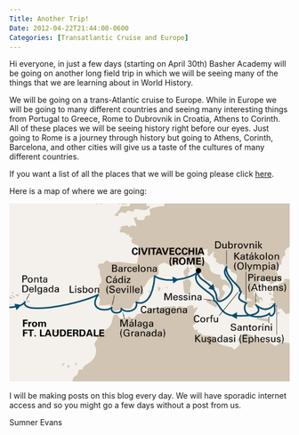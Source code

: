 ```yaml
---
Title: Another Trip!
Date: 2012-04-22T21:44:00-0600
Categories: [Transatlantic Cruise and Europe]
---
```


Hi everyone, in just a few days (starting on April 30th) Basher Academy
will be going on another long field trip in which we will be seeing many
of the things that we are learning about in World History.

We will be going on a trans-Atlantic cruise to Europe. While in Europe
we will be going to many different countries and seeing many interesting
things from Portugal to Greece, Rome to Dubrovnik in Croatia, Athens to
Corinth. All of these places we will be seeing history right before our
eyes. Just going to Rome is a journey through history but going to
Athens, Corinth, Barcelona, and other cities will give us a taste of the
cultures of many different countries.

If you want a list of all the places that we will be going please click
[here](http://www.hollandamerica.com/find-cruise-vacation/CruiseDetails.action?destCode=E&portCode=FLL&shipCodeSearch=NO&durationCode=4&dateCode=&flexibleMonths=false&noOfFlexibleMonths=1&pageNumber=1&voyageCode=N231A&webItineraryIdForAudit=ETS226).

Here is a map of where we are going:

[![Itinerary](./images/cruiseIteneraryMap.jpg)](./images/cruiseIteneraryMap.jpg)

I will be making posts on this blog every day. We will have sporadic
internet access and so you might go a few days without a post from us.

Sumner Evans
